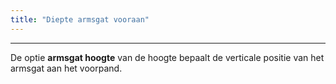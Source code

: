 ```yaml
---
title: "Diepte armsgat vooraan"
---
```


***

De optie **armsgat hoogte** van de hoogte bepaalt de verticale positie van het armsgat aan het voorpand.




